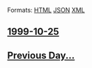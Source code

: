 
Formats: [HTML](1999/10/25/index.html)  [JSON](1999/10/25/index.json)  [XML](1999/10/25/index.xml)  

## [1999-10-25](/news/1999/10/25/index.md)

## [Previous Day...](/news/1999/10/24/index.md)

